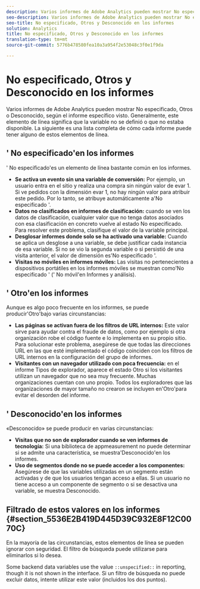 ```yaml
---
description: Varios informes de Adobe Analytics pueden mostrar No especificado, Otros o Desconocido, según el informe específico visto. Generalmente, este elemento de línea significa que la variable no se definió o que no estaba disponible.
seo-description: Varios informes de Adobe Analytics pueden mostrar No especificado, Otros o Desconocido, según el informe específico visto. Generalmente, este elemento de línea significa que la variable no se definió o que no estaba disponible.
seo-title: No especificado, Otros y Desconocido en los informes
solution: Analytics
title: No especificado, Otros y Desconocido en los informes
translation-type: tm+mt
source-git-commit: 5776b478580fea10a3a954f2e53048c3f0e1f9da

---
```



# No especificado, Otros y Desconocido en los informes

Varios informes de Adobe Analytics pueden mostrar No especificado, Otros o Desconocido, según el informe específico visto. Generalmente, este elemento de línea significa que la variable no se definió o que no estaba disponible. La siguiente es una lista completa de cómo cada informe puede tener alguno de estos elementos de línea.

## ' No especificado'en los informes

' No especificado'es un elemento de línea bastante común en los informes.

* **Se activa un evento sin una variable de conversión:** Por ejemplo, un usuario entra en el sitio y realiza una compra sin ningún valor de evar 1. Si ve pedidos con la dimensión evar 1, no hay ningún valor para atribuir este pedido. Por lo tanto, se atribuye automáticamente a'No especificado '.
* **Datos no clasificados en informes de clasificación:** cuando se ven los datos de clasificación, cualquier valor que no tenga datos asociados con esa clasificación en concreto vuelve al estado No especificado. Para resolver este problema, clasifique el valor de la variable principal.
* **Desglosar informes donde solo se ha activado una variable:** Cuando se aplica un desglose a una variable, se debe justificar cada instancia de esa variable. Si no se vio la segunda variable o si persistió de una visita anterior, el valor de dimensión es'No especificado '.
* **Visitas no móviles en informes móviles:** Las visitas no pertenecientes a dispositivos portátiles en los informes móviles se muestran como'No especificado ' (' No móvil'en Informes y análisis).

## ' Otro'en los informes

Aunque es algo poco frecuente en los informes, se puede producir'Otro'bajo varias circunstancias:

* **Las páginas se activan fuera de los filtros de URL internos:** Este valor sirve para ayudar contra el fraude de datos, como por ejemplo si otra organización robe el código fuente e lo implementa en su propio sitio. Para solucionar este problema, asegúrese de que todas las direcciones URL en las que esté implementado el código coinciden con los filtros de URL internos en la configuración del grupo de informes.
* **Visitantes con un navegador utilizado con poca frecuencia:** en el informe Tipos de explorador, aparece el estado Otro si los visitantes utilizan un navegador que no sea muy frecuente. Muchas organizaciones cuentan con uno propio. Todos los exploradores que las organizaciones de mayor tamaño no crearon se incluyen en'Otro'para evitar el desorden del informe.

## ' Desconocido'en los informes

«Desconocido» se puede producir en varias circunstancias:

* **Visitas que no son de explorador cuando se ven informes de tecnología:** Si una biblioteca de appmeasurement no puede determinar si se admite una característica, se muestra'Desconocido'en los informes.
* **Uso de segmentos donde no se puede acceder a los componentes:** Asegúrese de que las variables utilizadas en un segmento están activadas y de que los usuarios tengan acceso a ellas. Si un usuario no tiene acceso a un componente de segmento o si se desactiva una variable, se muestra Desconocido.

## Filtrado de estos valores en los informes {#section_5536E2B419D445D39C932E8F12C0070C}

En la mayoría de las circunstancias, estos elementos de línea se pueden ignorar con seguridad. El filtro de búsqueda puede utilizarse para eliminarlos si lo desea.

Some backend data variables use the value `::unspecified::` in reporting, though it is not shown in the interface. Si un filtro de búsqueda no puede excluir datos, intente utilizar este valor (incluidos los dos puntos).
